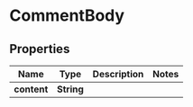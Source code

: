 

# CommentBody

## Properties

Name | Type | Description | Notes
------------ | ------------- | ------------- | -------------
**content** | **String** |  | 



